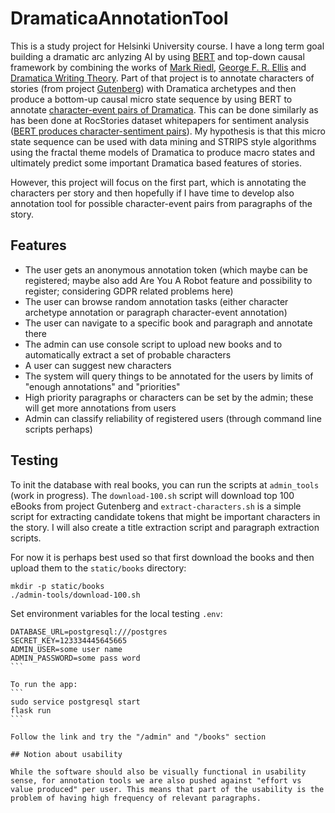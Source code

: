 # DramaticaAnnotationTool

This is a study project for Helsinki University course. I have a long term goal building a dramatic arc anlyzing AI by using [BERT][1] and top-down causal framework by combining the works of [Mark Riedl][2], [George F. R. Ellis][3] and [Dramatica Writing Theory][4]. Part of that project is to annotate characters of stories (from project [Gutenberg][5]) with Dramatica archetypes and then produce a bottom-up causal micro state sequence by using BERT to annotate [character-event pairs of Dramatica][6]. This can be done similarly as has been done at RocStories dataset whitepapers for sentiment analysis ([BERT produces character-sentiment pairs][7]). My hypothesis is that this micro state sequence can be used with data mining and STRIPS style algorithms using the fractal theme models of Dramatica to produce macro states and ultimately predict some important Dramatica based features of stories.

However, this project will focus on the first part, which is annotating the characters per story and then hopefully if I have time to develop also annotation tool for possible character-event pairs from paragraphs of the story.

## Features

 * The user gets an anonymous annotation token (which maybe can be registered; maybe also add Are You A Robot feature and possibility to register; considering GDPR related problems here)
 * The user can browse random annotation tasks (either character archetype annotation or paragraph character-event annotation)
 * The user can navigate to a specific book and paragraph and annotate there
 * The admin can use console script to upload new books and to automatically extract a set of probable characters
 * A user can suggest new characters
 * The system will query things to be annotated for the users by limits of "enough annotations" and "priorities"
 * High priority paragraphs or characters can be set by the admin; these will get more annotations from users
 * Admin can classify reliability of registered users (through command line scripts perhaps)

[1]: https://arxiv.org/abs/1810.04805 
[2]: https://mark-riedl.medium.com/an-introduction-to-ai-story-generation-7f99a450f615 
[3]: https://www.youtube.com/watch?v=nEhTkF3eG8Q 
[4]: https://dramatica.com/theory/book 
[5]: https://www.gutenberg.org/ 
[6]: https://dramatica.com/theory/book/characters 
[7]: https://arxiv.org/pdf/2006.05489.pdf?fbclid=IwAR3sJCFRes5Gf4XKV7BqyjWAbeM5pZ0FcQZpzhyXTX3wzxmDdrEoy40l5cI 

## Testing

To init the database with real books, you can run the scripts at `admin_tools` (work in progress). The `download-100.sh` script will download top 100 eBooks from project Gutenberg and `extract-characters.sh` is a simple script for extracting candidate tokens that might be important characters in the story. I will also create a title extraction script and paragraph extraction scripts.

For now it is perhaps best used so that first download the books and then upload them to the `static/books` directory:
```
mkdir -p static/books
./admin-tools/download-100.sh
```

Set environment variables for the local testing `.env`:
````
DATABASE_URL=postgresql:///postgres
SECRET_KEY=123334445645665
ADMIN_USER=some user name
ADMIN_PASSWORD=some pass word
```

To run the app:
```
sudo service postgresql start
flask run
```

Follow the link and try the "/admin" and "/books" section

## Notion about usability

While the software should also be visually functional in usability sense, for annotation tools we are also pushed against "effort vs value produced" per user. This means that part of the usability is the problem of having high frequency of relevant paragraphs.